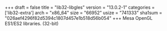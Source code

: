 +++
draft = false
title = "lib32-libgles"
version = "13.0.2-1"
categories = ['lib32-extra']
arch = "x86_64"
size = "66952"
usize = "741333"
sha1sum = "026aef4296f82d5394c1807d457e1b518d56b054"
+++
Mesa OpenGL ES1/ES2 libraries. (32-bit)